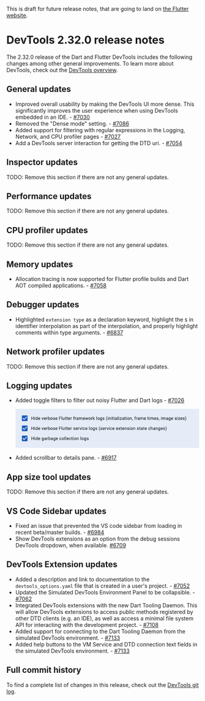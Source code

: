 This is draft for future release notes, that are going to land on
[the Flutter website](https://docs.flutter.dev/tools/devtools/release-notes).

# DevTools 2.32.0 release notes

The 2.32.0 release of the Dart and Flutter DevTools
includes the following changes among other general improvements.
To learn more about DevTools, check out the
[DevTools overview](https://docs.flutter.dev/tools/devtools/overview).

## General updates

* Improved overall usability by making the DevTools UI more dense. This
significantly improves the user experience when using DevTools embedded in
an IDE. - [#7030](https://github.com/flutter/devtools/pull/7030)
* Removed the "Dense mode" setting. - [#7086](https://github.com/flutter/devtools/pull/7086)
* Added support for filtering with regular expressions in the Logging, Network, and CPU profiler
pages - [#7027](https://github.com/flutter/devtools/pull/7027)
* Add a DevTools server interaction for getting the DTD uri. - [#7054](https://github.com/flutter/devtools/pull/7054)

## Inspector updates

TODO: Remove this section if there are not any general updates.

## Performance updates

TODO: Remove this section if there are not any general updates.

## CPU profiler updates

TODO: Remove this section if there are not any general updates.

## Memory updates

* Allocation tracing is now supported for Flutter profile builds and Dart AOT compiled applications. - [#7058](https://github.com/flutter/devtools/pull/7058)

## Debugger updates

* Highlighted `extension type` as a declaration keyword,
  highlight the `$` in identifier interpolation as part of the interpolation,
  and properly highlight comments within type arguments. - [#6837](https://github.com/flutter/devtools/pull/6837)

## Network profiler updates

TODO: Remove this section if there are not any general updates.

## Logging updates

* Added toggle filters to filter out noisy Flutter and Dart logs - [#7026](https://github.com/flutter/devtools/pull/7026)

    ![Logging view filters](images/logging_toggle_filters.png "Toggle filters for logging screen")

* Added scrollbar to details pane. - [#6917](https://github.com/flutter/devtools/pull/6917)

## App size tool updates

TODO: Remove this section if there are not any general updates.

## VS Code Sidebar updates

* Fixed an issue that prevented the VS code sidebar from loading in recent beta/master builds. - [#6984](https://github.com/flutter/devtools/pull/6984)
* Show DevTools extensions as an option from the debug sessions DevTools dropdown, when
available. [#6709](https://github.com/flutter/devtools/pull/6709)

## DevTools Extension updates

* Added a description and link to documentation to the `devtools_options.yaml` file
that is created in a user's project. - [#7052](https://github.com/flutter/devtools/pull/7052)
* Updated the Simulated DevTools Environment Panel to be collapsible. - [#7062](https://github.com/flutter/devtools/pull/7062)
* Integrated DevTools extensions with the new Dart Tooling Daemon. This will allow
DevTools extensions to access public methods registered by other DTD clients (e.g. an 
IDE), as well as access a minimal file system API for interacting with the development
project. - [#7108](https://github.com/flutter/devtools/pull/7108)
* Added support for connecting to the Dart Tooling Daemon from the 
simulated DevTools environment. - [#7133](https://github.com/flutter/devtools/pull/7133)
* Added help buttons to the VM Service and DTD connection text fields in the
simulated DevTools environment. - [#7133](https://github.com/flutter/devtools/pull/7133)

## Full commit history

To find a complete list of changes in this release, check out the
[DevTools git log](https://github.com/flutter/devtools/tree/v2.31.0).
